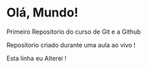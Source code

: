 # Olá, Mundo!
 Primeiro Repositorio  do curso de Git e a Github

 Repositorio criado durante uma aula ao vivo !

Esta linha  eu Alterei !
